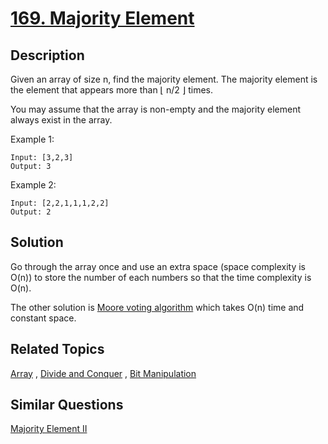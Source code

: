 # [169. Majority Element](https://leetcode.com/problems/majority-element)

## Description

Given an array of size n, find the majority element. The majority element is the element that appears more than ⌊ n/2 ⌋ times.

You may assume that the array is non-empty and the majority element always exist in the array.

Example 1:

```
Input: [3,2,3]
Output: 3
```

Example 2:

```
Input: [2,2,1,1,1,2,2]
Output: 2
```

## Solution

Go through the array once and use an extra space (space complexity is O(n)) to store the number of each numbers so that the time complexity is O(n).

The other solution is [Moore voting algorithm](https://en.wikipedia.org/wiki/Boyer%E2%80%93Moore_majority_vote_algorithm) which takes O(n) time and constant space.

## Related Topics

[Array](https://leetcode.com/tag/array/) , [Divide and Conquer](https://leetcode.com/tag/divide-and-conquer/) , [Bit Manipulation](https://leetcode.com/tag/bit-manipulation/) 

## Similar Questions

[Majority Element II](https://leetcode.com/problems/majority-element-ii/)
